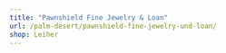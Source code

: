 ```yaml
---
title: "Pawnshield Fine Jewelry & Loan"
url: /palm-desert/pawnshield-fine-jewelry-und-loan/
shop: Leiher
---
```

